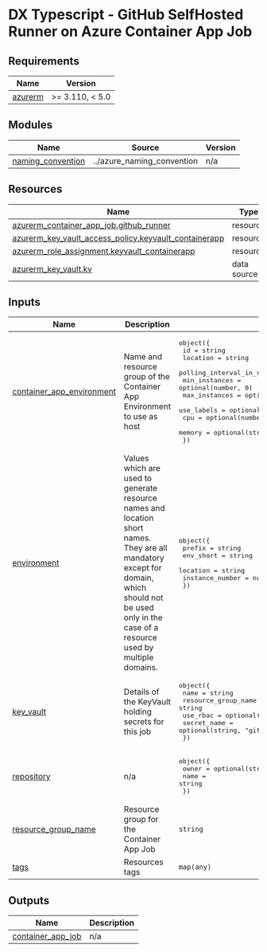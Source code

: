 # DX Typescript - GitHub SelfHosted Runner on Azure Container App Job

<!-- markdownlint-disable -->
<!-- BEGIN_TF_DOCS -->
## Requirements

| Name | Version |
|------|---------|
| <a name="requirement_azurerm"></a> [azurerm](#requirement\_azurerm) | >= 3.110, < 5.0 |

## Modules

| Name | Source | Version |
|------|--------|---------|
| <a name="module_naming_convention"></a> [naming\_convention](#module\_naming\_convention) | ../azure_naming_convention | n/a |

## Resources

| Name | Type |
|------|------|
| [azurerm_container_app_job.github_runner](https://registry.terraform.io/providers/hashicorp/azurerm/latest/docs/resources/container_app_job) | resource |
| [azurerm_key_vault_access_policy.keyvault_containerapp](https://registry.terraform.io/providers/hashicorp/azurerm/latest/docs/resources/key_vault_access_policy) | resource |
| [azurerm_role_assignment.keyvault_containerapp](https://registry.terraform.io/providers/hashicorp/azurerm/latest/docs/resources/role_assignment) | resource |
| [azurerm_key_vault.kv](https://registry.terraform.io/providers/hashicorp/azurerm/latest/docs/data-sources/key_vault) | data source |

## Inputs

| Name | Description | Type | Default | Required |
|------|-------------|------|---------|:--------:|
| <a name="input_container_app_environment"></a> [container\_app\_environment](#input\_container\_app\_environment) | Name and resource group of the Container App Environment to use as host | <pre>object({<br/>    id                          = string<br/>    location                    = string<br/>    polling_interval_in_seconds = optional(number, 30)<br/>    min_instances               = optional(number, 0)<br/>    max_instances               = optional(number, 30)<br/>    use_labels                  = optional(bool, false)<br/>    cpu                         = optional(number, 0.5)<br/>    memory                      = optional(string, "1Gi")<br/>  })</pre> | n/a | yes |
| <a name="input_environment"></a> [environment](#input\_environment) | Values which are used to generate resource names and location short names. They are all mandatory except for domain, which should not be used only in the case of a resource used by multiple domains. | <pre>object({<br/>    prefix          = string<br/>    env_short       = string<br/>    location        = string<br/>    instance_number = number<br/>  })</pre> | n/a | yes |
| <a name="input_key_vault"></a> [key\_vault](#input\_key\_vault) | Details of the KeyVault holding secrets for this job | <pre>object({<br/>    name                = string<br/>    resource_group_name = string<br/>    use_rbac            = optional(bool, false)<br/>    secret_name         = optional(string, "github-runner-pat")<br/>  })</pre> | n/a | yes |
| <a name="input_repository"></a> [repository](#input\_repository) | n/a | <pre>object({<br/>    owner = optional(string, "pagopa")<br/>    name  = string<br/>  })</pre> | n/a | yes |
| <a name="input_resource_group_name"></a> [resource\_group\_name](#input\_resource\_group\_name) | Resource group for the Container App Job | `string` | `null` | no |
| <a name="input_tags"></a> [tags](#input\_tags) | Resources tags | `map(any)` | n/a | yes |

## Outputs

| Name | Description |
|------|-------------|
| <a name="output_container_app_job"></a> [container\_app\_job](#output\_container\_app\_job) | n/a |
<!-- END_TF_DOCS -->

